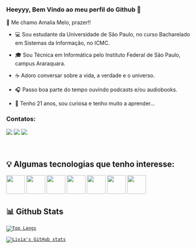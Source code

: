 ### Heeyyy, Bem Vindo ao meu perfil do Github 👋

:high_brightness: Me chamo Amalia Melo, prazer!!

- :computer: Sou estudante da Universidade de São Paulo, no curso Bacharelado em Sistemas da Informação, no ICMC.

- :mortar_board: Sou Técnica em Informática pelo Instituto Federal de São Paulo, campus Araraquara.

- :coffee: Adoro conversar sobre a vida, a verdade e o universo.

- 🎧 Passo boa parte do tempo ouvindo podcasts e/ou audiobooks.

- 🚀 Tenho 21 anos, sou curiosa e tenho muito a aprender...



### Contatos:
<div>
<a href="https://instagram.com/amalia.melo" target="_blank"><img src="https://img.shields.io/badge/-Instagram-%23E4405F?style=for-the-badge&logo=instagram&logoColor=white" target="_blank"></a>
<a href = "mailto:amalia.melo@usp.br"><img src="https://img.shields.io/badge/Gmail-D14836?style=for-the-badge&logo=gmail&logoColor=white" target="_blank"></a>
<a href="https://www.linkedin.com/in/amália-melo" target="_blank"><img src="https://img.shields.io/badge/-LinkedIn-%230077B5?style=for-the-badge&logo=linkedin&logoColor=white" target="_blank"></a>   
</div>

</br>
</br>

## :bulb: Algumas tecnologias que tenho interesse:

<code><img src="https://cdn.jsdelivr.net/gh/devicons/devicon/icons/c/c-original.svg"  height="50"/></code>
<code><img src="https://cdn.jsdelivr.net/gh/devicons/devicon/icons/mysql/mysql-original-wordmark.svg" height="50"/></code>
<code><img src="https://cdn.jsdelivr.net/gh/devicons/devicon/icons/html5/html5-original.svg" height="50"/></code>
<code><img src="https://cdn.jsdelivr.net/gh/devicons/devicon/icons/php/php-original.svg" height="50"/></code>
<code><img src="https://cdn.jsdelivr.net/gh/devicons/devicon/icons/css3/css3-original.svg" height="50"/></code>
<code><img src="https://cdn.jsdelivr.net/gh/devicons/devicon/icons/javascript/javascript-original.svg" height="50"/></code>
<code><img src="https://cdn.jsdelivr.net/gh/devicons/devicon/icons/git/git-original.svg"   height="50"/></code>

## 📊 Github Stats

<code>[![Top Langs](https://github-readme-stats.vercel.app/api/top-langs/?username=Amaliamelo&layout=compact&theme=tokyonight)](https://github.com/Amaliamelo)</code>

<code>[![Livia's GitHub stats](https://github-readme-stats.vercel.app/api?username=Amaliamelo&theme=tokyonight&show_icons=true)](https://github.com/Amaliamelo)</code>

<br>
<!--
**Amaliamelo/Amaliamelo** is a ✨ _special_ ✨ repository because its `README.md` (this file) appears on your GitHub profile.

Here are some ideas to get you started:

- 🔭 I’m currently working on ...
- 🌱 I’m currently learning ...
- 👯 I’m looking to collaborate on ...
- 🤔 I’m looking for help with ...
- 💬 Ask me about ...
- 📫 How to reach me: ...
- 😄 Pronouns: ...
- ⚡ Fun fact: ...
-->
